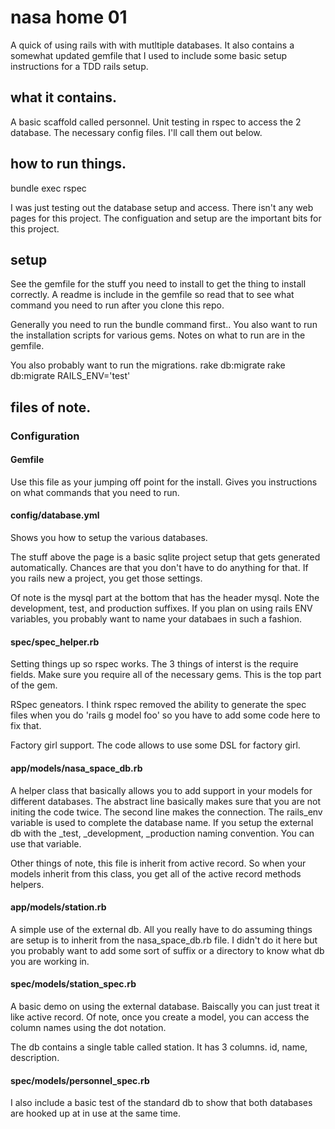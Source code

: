 # nasa home 01

A quick of using rails with with mutltiple databases.
It also contains a somewhat updated gemfile that I used to include some basic
setup instructions for a TDD rails setup.

## what it contains.

A basic scaffold called personnel.
Unit testing in rspec to access the 2 database.
The necessary config files. I'll call them out below.



## how to run things.

bundle exec rspec

I was just testing out the database setup and access. There isn't any web pages
for this project. The configuation and setup are the important bits for this project.



## setup

See the gemfile for the stuff you need to install to get the thing to install correctly.
A readme is include in the gemfile so read that to see what command you need to run 
after you clone this repo.

Generally you need to run the bundle command first..
You also want to run the installation scripts for various gems. 
Notes on what to run are in the gemfile.

You also probably want to run the migrations.
rake db:migrate
rake db:migrate RAILS_ENV='test'



## files of note.

### Configuration

#### Gemfile

Use this file as your jumping off point for the install.
Gives you instructions on what commands that you need to run.

#### config/database.yml

Shows you how to setup the various databases.

The stuff above the page is a basic sqlite project setup that gets generated
automatically.
Chances are that you don't have to do anything for that.
If you rails new a project, you get those settings.

Of note is the mysql part at the bottom that has the header mysql.
Note the development, test, and production suffixes. If you plan on using rails
ENV variables, you probably want to name your databaes in such a fashion.

#### spec/spec_helper.rb

Setting things up so rspec works.
The 3 things of interst is the require fields. Make sure you require all
of the necessary gems. This is the top part of the gem.

RSpec geneators.
I think rspec removed the ability to generate the spec files when you do
'rails g model foo' so you have to add some code here to fix that.

Factory girl support. The code allows to use some DSL for factory girl.

#### app/models/nasa_space_db.rb

A helper class that basically allows you to add support in your models for
different databases. The abstract line basically makes sure that you are not
initing the code twice. The second line makes the connection. The rails_env variable
is used to complete the database name. If you setup the external db with the
_test, _development, _production naming convention. You can use that variable.

Other things of note, this file is inherit from active record. So when your 
models inherit from this class, you get all of the active record methods helpers.

#### app/models/station.rb

A simple use of the external db. All you really have to do assuming things are
setup is to inherit from the nasa_space_db.rb file. I didn't do it here but
you probably want to add some sort of suffix or a directory to know what db you
are working in.

#### spec/models/station_spec.rb

A basic demo on using the external database. Baiscally you can just treat
it like active record. Of note, once you create a model, you can access the
column names using the dot notation.

The db contains a single table called station.
It has 3 columns.
id, name, description.

#### spec/models/personnel_spec.rb
I also include a basic test of the standard db to show that both databases
are hooked up at in use at the same time.